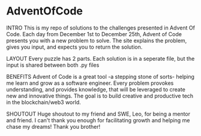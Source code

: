 # AdventOfCode

INTRO
This is my repo of solutions to the challenges presented in Advent Of Code.
Each day from December 1st to December 25th, Advent of Code presents you with
a new problem to solve.  The site explains the problem,
gives you input, and expects you to return the solution.

LAYOUT
Every puzzle has 2 parts.
Each solution is in a seperate file,
but the input is shared between both
.py files

BENEFITS
Advent of Code is a great tool -a stepping stone of sorts- helping me 
learn and grow as a software engineer.
Every problem provokes understanding, and provides knowledge, that
will be leveraged to create new and innovative things.
The goal is to build creative and productive tech
in the blockchain/web3 world.

SHOUTOUT
Huge shoutout to my friend and SWE, Leo, for being a mentor and friend.  I can't
thank you enough for facilitating growth and helping me chase my dreams!
Thank you brother!

